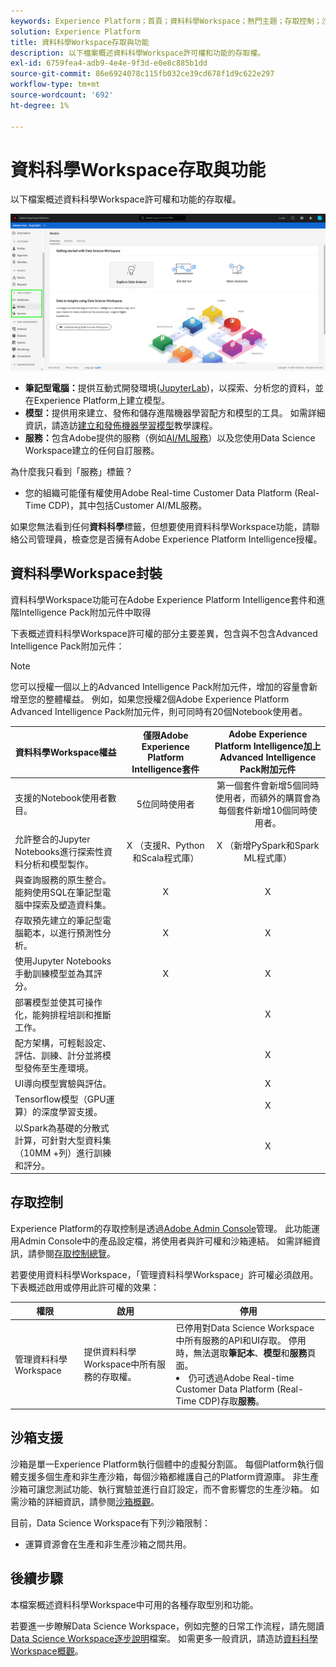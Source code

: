 ```yaml
---
keywords: Experience Platform；首頁；資料科學Workspace；熱門主題；存取控制；沙箱；情報套件；dsw功能；dsw存取；Adobe Experience Platform Intelligence；情報；aep intelligence套件
solution: Experience Platform
title: 資料科學Workspace存取與功能
description: 以下檔案概述資料科學Workspace許可權和功能的存取權。
exl-id: 6759fea4-adb9-4e4e-9f3d-e0e8c885b1dd
source-git-commit: 86e6924078c115fb032ce39cd678f1d9c622e297
workflow-type: tm+mt
source-wordcount: '692'
ht-degree: 1%

---
```


# 資料科學Workspace存取與功能

以下檔案概述資料科學Workspace許可權和功能的存取權。

![DSW標籤](./images/access/platform-tabs.png)

- **筆記型電腦：**&#x200B;提供互動式開發環境([JupyterLab](./jupyterlab/overview.md))，以探索、分析您的資料，並在Experience Platform上建立模型。
- **模型：**&#x200B;提供用來建立、發佈和儲存進階機器學習配方和模型的工具。 如需詳細資訊，請造訪[建立和發佈機器學習模型](./models-recipes/create-publish-model.md)教學課程。
- **服務：**&#x200B;包含Adobe提供的服務（例如[AI/ML服務](../intelligent-services/home.md)）以及您使用Data Science Workspace建立的任何自訂服務。

為什麼我只看到「服務」標籤？

- 您的組織可能僅有權使用Adobe Real-time Customer Data Platform (Real-Time CDP)，其中包括Customer AI/ML服務。

如果您無法看到任何&#x200B;**資料科學**&#x200B;標籤，但想要使用資料科學Workspace功能，請聯絡公司管理員，檢查您是否擁有Adobe Experience Platform Intelligence授權。

## 資料科學Workspace封裝

資料科學Workspace功能可在Adobe Experience Platform Intelligence套件和進階Intelligence Pack附加元件中取得

下表概述資料科學Workspace許可權的部分主要差異，包含與不包含Advanced Intelligence Pack附加元件：

>[!NOTE]
>
>您可以授權一個以上的Advanced Intelligence Pack附加元件，增加的容量會新增至您的整體權益。 例如，如果您授權2個Adobe Experience Platform Advanced Intelligence Pack附加元件，則可同時有20個Notebook使用者。

| 資料科學Workspace權益 | 僅限Adobe Experience Platform Intelligence套件 | Adobe Experience Platform Intelligence加上Advanced Intelligence Pack附加元件 |
| --- | :---: | :---: |
| 支援的Notebook使用者數目。 | 5位同時使用者 | 第一個套件會新增5個同時使用者，而額外的購買會為每個套件新增10個同時使用者。 |
| 允許整合的Jupyter Notebooks進行探索性資料分析和模型製作。 | X （支援R、Python和Scala程式庫） | X （新增PySpark和Spark ML程式庫） |
| 與查詢服務的原生整合。 能夠使用SQL在筆記型電腦中探索及塑造資料集。 | X | X |
| 存取預先建立的筆記型電腦範本，以進行預測性分析。 | X | X |
| 使用Jupyter Notebooks手動訓練模型並為其評分。 | X | X |
| 部署模型並使其可操作化，能夠排程培訓和推斷工作。 | | X |
| 配方架構，可輕鬆設定、評估、訓練、計分並將模型發佈至生產環境。 |  | X |
| UI導向模型實驗與評估。 | | X |
| Tensorflow模型（GPU運算）的深度學習支援。 | | X |
| 以Spark為基礎的分散式計算，可針對大型資料集（10MM +列）進行訓練和評分。 | | X |

## 存取控制

Experience Platform的存取控制是透過[Adobe Admin Console](https://adminconsole.adobe.com)管理。 此功能運用Admin Console中的產品設定檔，將使用者與許可權和沙箱連結。 如需詳細資訊，請參閱[存取控制總覽](../access-control/home.md)。

若要使用資料科學Workspace，「管理資料科學Workspace」許可權必須啟用。 下表概述啟用或停用此許可權的效果：

| 權限 | 啟用 | 停用 |
|---|---|---|
| 管理資料科學Workspace | 提供資料科學Workspace中所有服務的存取權。 | 已停用對Data Science Workspace中所有服務的API和UI存取。 停用時，無法選取&#x200B;**筆記本**、**模型**&#x200B;和&#x200B;**服務**&#x200B;頁面。 <li>仍可透過Adobe Real-time Customer Data Platform (Real-Time CDP)存取&#x200B;**服務**。</li> |

## 沙箱支援

沙箱是單一Experience Platform執行個體中的虛擬分割區。 每個Platform執行個體支援多個生產和非生產沙箱，每個沙箱都維護自己的Platform資源庫。 非生產沙箱可讓您測試功能、執行實驗並進行自訂設定，而不會影響您的生產沙箱。 如需沙箱的詳細資訊，請參閱[沙箱概觀](../sandboxes/home.md)。

目前，Data Science Workspace有下列沙箱限制：

- 運算資源會在生產和非生產沙箱之間共用。

## 後續步驟

本檔案概述資料科學Workspace中可用的各種存取型別和功能。

若要進一步瞭解Data Science Workspace，例如完整的日常工作流程，請先閱讀[Data Science Workspace逐步說明](./walkthrough.md)檔案。 如需更多一般資訊，請造訪[資料科學Workspace概觀](./home.md)。
